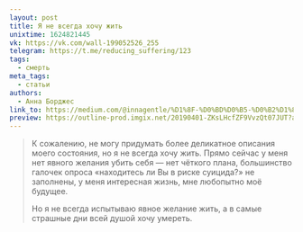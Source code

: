 ```yaml
---
layout: post
title: Я не всегда хочу жить
unixtime: 1624821445
vk: https://vk.com/wall-199052526_255
telegram: https://t.me/reducing_suffering/123
tags:
  - смерть
meta_tags:
  - статьи
authors:
  - Анна Борджес
link_to: https://medium.com/@innagentle/%D1%8F-%D0%BD%D0%B5-%D0%B2%D1%81%D0%B5%D0%B3%D0%B4%D0%B0-%D1%85%D0%BE%D1%87%D1%83-%D0%B6%D0%B8%D1%82%D1%8C-%D0%BF%D0%B5%D1%80%D0%B5%D0%B2%D0%BE%D0%B4-%D1%81%D1%82%D0%B0%D1%82%D1%8C%D0%B8-anna-borges-outline-com-ee2f1f34d795
preview: https://outline-prod.imgix.net/20190401-ZKsLHcfZF9VvzQt07JUT?auto=format&amp;q=60&amp;w=1280&amp;s=5688f9b3f43c747bf6acf55bf94bb7a2
---
```

>К сожалению, не могу придумать более деликатное описания моего состояния, но я не всегда хочу жить. Прямо сейчас у меня нет явного желания убить себя — нет чёткого плана, большинство галочек опроса «находитесь ли Вы в риске суицида?» не заполнены, у меня интересная жизнь, мне любопытно моё будущее.
>
>Но я не всегда испытываю явное желание жить, а в самые страшные дни всей душой хочу умереть.
